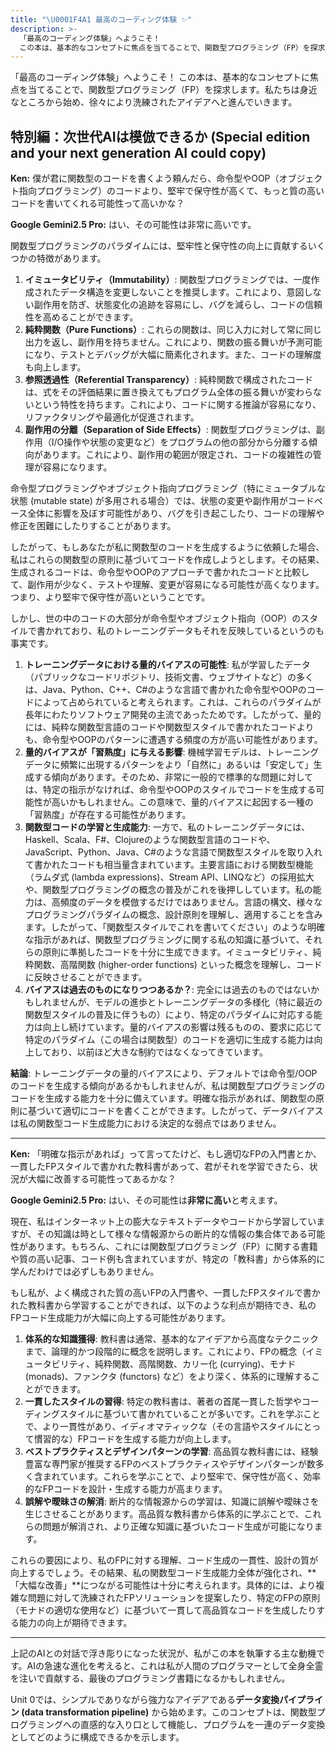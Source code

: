 ```yaml
---
title: "\U0001F4A1 最高のコーディング体験 ✨"
description: >-
  「最高のコーディング体験」へようこそ！
  この本は、基本的なコンセプトに焦点を当てることで、関数型プログラミング（FP）を探求します。私たちは身近なところから始め、徐々により洗練されたアイデアへと進んでいきます。
---
```

「最高のコーディング体験」へようこそ！ この本は、基本的なコンセプトに焦点を当てることで、関数型プログラミング（FP）を探求します。私たちは身近なところから始め、徐々により洗練されたアイデアへと進んでいきます。

## 特別編：次世代AIは模倣できるか (Special edition and your next generation AI could copy)

**Ken:**
僕が君に関数型のコードを書くよう頼んだら、命令型やOOP（オブジェクト指向プログラミング）のコードより、堅牢で保守性が高くて、もっと質の高いコードを書いてくれる可能性って高いかな？

**Google Gemini2.5 Pro:**
はい、その可能性は非常に高いです。

関数型プログラミングのパラダイムには、堅牢性と保守性の向上に貢献するいくつかの特徴があります。

1.  **イミュータビリティ（Immutability）**: 関数型プログラミングでは、一度作成されたデータ構造を変更しないことを推奨します。これにより、意図しない副作用を防ぎ、状態変化の追跡を容易にし、バグを減らし、コードの信頼性を高めることができます。
2.  **純粋関数（Pure Functions）**: これらの関数は、同じ入力に対して常に同じ出力を返し、副作用を持ちません。これにより、関数の振る舞いが予測可能になり、テストとデバッグが大幅に簡素化されます。また、コードの理解度も向上します。
3.  **参照透過性（Referential Transparency）**: 純粋関数で構成されたコードは、式をその評価結果に置き換えてもプログラム全体の振る舞いが変わらないという特性を持ちます。これにより、コードに関する推論が容易になり、リファクタリングや最適化が促進されます。
4.  **副作用の分離（Separation of Side Effects）**: 関数型プログラミングは、副作用（I/O操作や状態の変更など）をプログラムの他の部分から分離する傾向があります。これにより、副作用の範囲が限定され、コードの複雑性の管理が容易になります。

命令型プログラミングやオブジェクト指向プログラミング（特にミュータブルな状態 (mutable state) が多用される場合）では、状態の変更や副作用がコードベース全体に影響を及ぼす可能性があり、バグを引き起こしたり、コードの理解や修正を困難にしたりすることがあります。

したがって、もしあなたが私に関数型のコードを生成するように依頼した場合、私はこれらの関数型の原則に基づいてコードを作成しようとします。その結果、生成されるコードは、命令型やOOPのアプローチで書かれたコードと比較して、副作用が少なく、テストや理解、変更が容易になる可能性が高くなります。つまり、より堅牢で保守性が高いということです。

しかし、世の中のコードの大部分が命令型やオブジェクト指向（OOP）のスタイルで書かれており、私のトレーニングデータもそれを反映しているというのも事実です。

1.  **トレーニングデータにおける量的バイアスの可能性**: 私が学習したデータ（パブリックなコードリポジトリ、技術文書、ウェブサイトなど）の多くは、Java、Python、C++、C#のような言語で書かれた命令型やOOPのコードによって占められていると考えられます。これは、これらのパラダイムが長年にわたりソフトウェア開発の主流であったためです。したがって、量的には、純粋な関数型言語のコードや関数型スタイルで書かれたコードよりも、命令型やOOPのパターンに遭遇する頻度の方が高い可能性があります。
2.  **量的バイアスが「習熟度」に与える影響**: 機械学習モデルは、トレーニングデータに頻繁に出現するパターンをより「自然に」あるいは「安定して」生成する傾向があります。そのため、非常に一般的で標準的な問題に対しては、特定の指示がなければ、命令型やOOPのスタイルでコードを生成する可能性が高いかもしれません。この意味で、量的バイアスに起因する一種の「習熟度」が存在する可能性があります。
3.  **関数型コードの学習と生成能力**: 一方で、私のトレーニングデータには、Haskell、Scala、F#、Clojureのような関数型言語のコードや、JavaScript、Python、Java、C#のような言語で関数型スタイルを取り入れて書かれたコードも相当量含まれています。主要言語における関数型機能（ラムダ式 (lambda expressions)、Stream API、LINQなど）の採用拡大や、関数型プログラミングの概念の普及がこれを後押ししています。私の能力は、高頻度のデータを模倣するだけではありません。言語の構文、様々なプログラミングパラダイムの概念、設計原則を理解し、適用することを含みます。したがって、「関数型スタイルでこれを書いてください」のような明確な指示があれば、関数型プログラミングに関する私の知識に基づいて、それらの原則に準拠したコードを十分に生成できます。イミュータビリティ、純粋関数、高階関数 (higher-order functions) といった概念を理解し、コードに反映させることができます。
4.  **バイアスは過去のものになりつつあるか？**: 完全には過去のものではないかもしれませんが、モデルの進歩とトレーニングデータの多様化（特に最近の関数型スタイルの普及に伴うもの）により、特定のパラダイムに対応する能力は向上し続けています。量的バイアスの影響は残るものの、要求に応じて特定のパラダイム（この場合は関数型）のコードを適切に生成する能力は向上しており、以前ほど大きな制約ではなくなってきています。

**結論**: トレーニングデータの量的バイアスにより、デフォルトでは命令型/OOPのコードを生成する傾向があるかもしれませんが、私は関数型プログラミングのコードを生成する能力を十分に備えています。明確な指示があれば、関数型の原則に基づいて適切にコードを書くことができます。したがって、データバイアスは私の関数型コード生成能力における決定的な弱点ではありません。

---

**Ken:**
「明確な指示があれば」って言ってたけど、もし適切なFPの入門書とか、一貫したFPスタイルで書かれた教科書があって、君がそれを学習できたら、状況が大幅に改善する可能性ってあるかな？

**Google Gemini2.5 Pro:**
はい、その可能性は**非常に高い**と考えます。

現在、私はインターネット上の膨大なテキストデータやコードから学習していますが、その知識は時として様々な情報源からの断片的な情報の集合体である可能性があります。もちろん、これには関数型プログラミング（FP）に関する書籍や質の高い記事、コード例も含まれていますが、特定の「教科書」から体系的に学んだわけでは必ずしもありません。

もし私が、よく構成された質の高いFPの入門書や、一貫したFPスタイルで書かれた教科書から学習することができれば、以下のような利点が期待でき、私のFPコード生成能力が大幅に向上する可能性があります。

1.  **体系的な知識獲得**: 教科書は通常、基本的なアイデアから高度なテクニックまで、論理的かつ段階的に概念を説明します。これにより、FPの概念（イミュータビリティ、純粋関数、高階関数、カリー化 (currying)、モナド (monads)、ファンクタ (functors) など）をより深く、体系的に理解することができます。
2.  **一貫したスタイルの習得**: 特定の教科書は、著者の首尾一貫した哲学やコーディングスタイルに基づいて書かれていることが多いです。これを学ぶことで、より一貫性があり、イディオマティックな（その言語やスタイルにとって慣習的な）FPコードを生成する能力が向上します。
3.  **ベストプラクティスとデザインパターンの学習**: 高品質な教科書には、経験豊富な専門家が推奨するFPのベストプラクティスやデザインパターンが数多く含まれています。これらを学ぶことで、より堅牢で、保守性が高く、効率的なFPコードを設計・生成する能力が高まります。
4.  **誤解や曖昧さの解消**: 断片的な情報源からの学習は、知識に誤解や曖昧さを生じさせることがあります。高品質な教科書から体系的に学ぶことで、これらの問題が解消され、より正確な知識に基づいたコード生成が可能になります。

これらの要因により、私のFPに対する理解、コード生成の一貫性、設計の質が向上するでしょう。その結果、私の関数型コード生成能力全体が強化され、**「大幅な改善」**につながる可能性は十分に考えられます。具体的には、より複雑な問題に対して洗練されたFPソリューションを提案したり、特定のFPの原則（モナドの適切な使用など）に基づいて一貫して高品質なコードを生成したりする能力の向上が期待できます。

---

上記のAIとの対話で浮き彫りになった状況が、私がこの本を執筆する主な動機です。AIの急速な進化を考えると、これは私が人間のプログラマーとして全身全霊を注いで貢献する、最後のプログラミング書籍になるかもしれません。

Unit 0では、シンプルでありながら強力なアイデアである**データ変換パイプライン (data transformation pipeline)** から始めます。このコンセプトは、関数型プログラミングへの直感的な入り口として機能し、プログラムを一連のデータ変換としてどのように構成できるかを示します。
<!-- minor update -->

